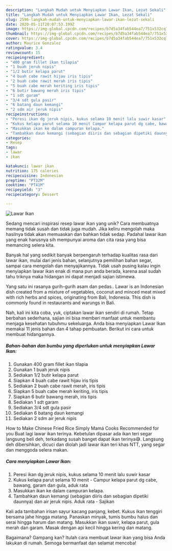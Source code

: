 ```yaml
---
description: "Langkah Mudah untuk Menyiapkan Lawar Ikan, Lezat Sekali"
title: "Langkah Mudah untuk Menyiapkan Lawar Ikan, Lezat Sekali"
slug: 2596-langkah-mudah-untuk-menyiapkan-lawar-ikan-lezat-sekali
date: 2020-05-11T20:07:53.199Z
image: https://img-global.cpcdn.com/recipes/b7d5a34fab544ea7/751x532cq70/lawar-ikan-foto-resep-utama.jpg
thumbnail: https://img-global.cpcdn.com/recipes/b7d5a34fab544ea7/751x532cq70/lawar-ikan-foto-resep-utama.jpg
cover: https://img-global.cpcdn.com/recipes/b7d5a34fab544ea7/751x532cq70/lawar-ikan-foto-resep-utama.jpg
author: Maurice Gonzalez
ratingvalue: 3.4
reviewcount: 15
recipeingredient:
- "400 gram fillet ikan tilapia"
- "1 buah jeruk nipis"
- "1/2 butir kelapa parut"
- "4 buah cabe rawit hijau iris tipis"
- "2 buah cabe rawit merah iris tipis"
- "5 buah cabe merah keriting iris tipis"
- "6 butir bawang merah iris tipis"
- "1 sdt garam"
- "3/4 sdt gula pasir"
- "6 batang daun kemangi"
- "2 sdm air jeruk nipis"
recipeinstructions:
- "Peresi ikan dg jeruk nipis, kukus selama 10 menit lalu suwir kasar"
- "Kukus kelapa parut selama 10 menit Campur kelapa parut dg cabe, bawang, garam dan gula, aduk rata"
- "Masukkan ikan ke dalam campuran kelapa."
- "Tambahkan daun kemangi (sebagian diiris dan sebagian dipetiki daunnya) dan air jeruk nipis. Aduk rata Sajikan"
categories:
- Resep
tags:
- lawar
- ikan

katakunci: lawar ikan 
nutrition: 175 calories
recipecuisine: Indonesian
preptime: "PT32M"
cooktime: "PT41M"
recipeyield: "3"
recipecategory: Dessert

---
```



![Lawar Ikan](https://img-global.cpcdn.com/recipes/b7d5a34fab544ea7/751x532cq70/lawar-ikan-foto-resep-utama.jpg)

Sedang mencari inspirasi resep lawar ikan yang unik? Cara membuatnya memang tidak susah dan tidak juga mudah. Jika keliru mengolah maka hasilnya tidak akan memuaskan dan bahkan tidak sedap. Padahal lawar ikan yang enak harusnya sih mempunyai aroma dan cita rasa yang bisa memancing selera kita.

Banyak hal yang sedikit banyak berpengaruh terhadap kualitas rasa dari lawar ikan, mulai dari jenis bahan, selanjutnya pemilihan bahan segar, sampai cara mengolah dan menyajikannya. Tidak usah pusing kalau ingin menyiapkan lawar ikan enak di mana pun anda berada, karena asal sudah tahu triknya maka hidangan ini dapat menjadi sajian istimewa.

Yang satu ini rasanya gurih-gurih asam dan pedas.. Lawar is an Indonesian dish created from a mixture of vegetables, coconut and minced meat mixed with rich herbs and spices, originating from Bali, Indonesia. This dish is commonly found in restaurants and warungs in Bali.


Nah, kali ini kita coba, yuk, ciptakan lawar ikan sendiri di rumah. Tetap berbahan sederhana, sajian ini bisa memberi manfaat untuk membantu menjaga kesehatan tubuhmu sekeluarga. Anda bisa menyiapkan Lawar Ikan memakai 11 jenis bahan dan 4 tahap pembuatan. Berikut ini cara untuk membuat hidangannya.

<!--inarticleads1-->

##### Bahan-bahan dan bumbu yang diperlukan untuk menyiapkan Lawar Ikan:

1. Gunakan 400 gram fillet ikan tilapia
1. Gunakan 1 buah jeruk nipis
1. Sediakan 1/2 butir kelapa parut
1. Siapkan 4 buah cabe rawit hijau iris tipis
1. Sediakan 2 buah cabe rawit merah, iris tipis
1. Siapkan 5 buah cabe merah keriting, iris tipis
1. Siapkan 6 butir bawang merah, iris tipis
1. Sediakan 1 sdt garam
1. Sediakan 3/4 sdt gula pasir
1. Sediakan 6 batang daun kemangi
1. Sediakan 2 sdm air jeruk nipis


How to Make Chinese Fried Rice Simply Mamá Cooks Recommended for you Buat lagi lawar ikan terinya. Kebetulan dipasar ada ikan teri segar langsung beli deh, terkadang susah banget dapat ikan terinya😅. Langsung deh dibersihkan, dicuci dan diolah jadi lawar ikan teri khas NTT, yang segar dan menggoda selera makan. 

<!--inarticleads2-->

##### Cara menyiapkan Lawar Ikan:

1. Peresi ikan dg jeruk nipis, kukus selama 10 menit lalu suwir kasar
1. Kukus kelapa parut selama 10 menit - Campur kelapa parut dg cabe, bawang, garam dan gula, aduk rata
1. Masukkan ikan ke dalam campuran kelapa.
1. Tambahkan daun kemangi (sebagian diiris dan sebagian dipetiki daunnya) dan air jeruk nipis. Aduk rata - Sajikan


Kali ada tambahan irisan sayur kacang panjang, kebet. Kukus ikan tenggiri bersama jahe hingga matang. Panaskan minyak, tumis bumbu halus dan serai hingga harum dan matang. Masukkan ikan suwir, kelapa parut, gula merah dan garam. Masak dengan api kecil hingga kering dan matang. 

Bagaimana? Gampang kan? Itulah cara membuat lawar ikan yang bisa Anda lakukan di rumah. Semoga bermanfaat dan selamat mencoba!
